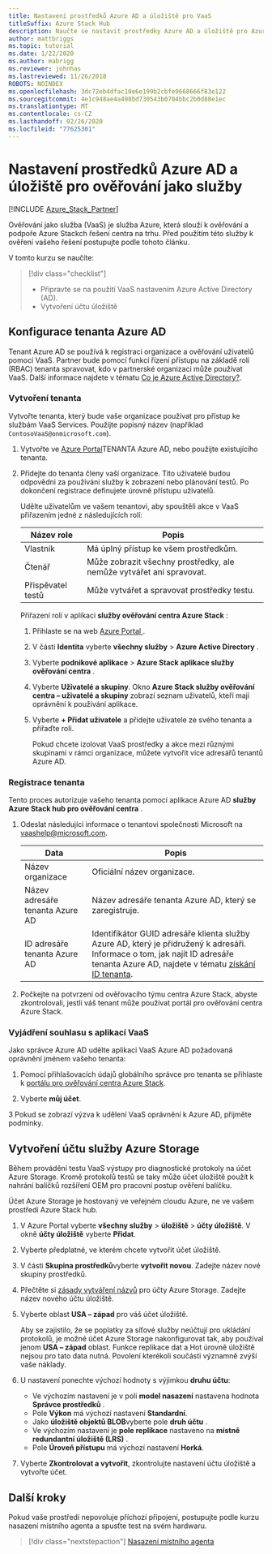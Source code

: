 ```yaml
---
title: Nastavení prostředků Azure AD a úložiště pro VaaS
titleSuffix: Azure Stack Hub
description: Naučte se nastavit prostředky Azure AD a úložiště pro Azure Stack ověřování pomocí centra jako služby.
author: mattbriggs
ms.topic: tutorial
ms.date: 1/22/2020
ms.author: mabrigg
ms.reviewer: johnhas
ms.lastreviewed: 11/26/2018
ROBOTS: NOINDEX
ms.openlocfilehash: 3dc72eb4dfac10e6e199b2cbfe9668666f83e122
ms.sourcegitcommit: 4e1c948ae4a498bd730543b0704bbc2b0d88e1ec
ms.translationtype: MT
ms.contentlocale: cs-CZ
ms.lasthandoff: 02/26/2020
ms.locfileid: "77625301"
---
```

# <a name="set-up-azure-ad-and-storage-resources-for-validation-as-a-service"></a>Nastavení prostředků Azure AD a úložiště pro ověřování jako služby

[!INCLUDE [Azure_Stack_Partner](./includes/azure-stack-partner-appliesto.md)]

Ověřování jako služba (VaaS) je služba Azure, která slouží k ověřování a podpoře Azure Stackch řešení centra na trhu. Před použitím této služby k ověření vašeho řešení postupujte podle tohoto článku.

V tomto kurzu se naučíte:

> [!div class="checklist"]
> * Připravte se na použití VaaS nastavením Azure Active Directory (AD).
> * Vytvoření účtu úložiště

## <a name="configure-an-azure-ad-tenant"></a>Konfigurace tenanta Azure AD

Tenant Azure AD se používá k registraci organizace a ověřování uživatelů pomocí VaaS. Partner bude pomocí funkcí řízení přístupu na základě rolí (RBAC) tenanta spravovat, kdo v partnerské organizaci může používat VaaS. Další informace najdete v tématu [Co je Azure Active Directory?](https://docs.microsoft.com/azure/active-directory/fundamentals/active-directory-whatis).

### <a name="create-a-tenant"></a>Vytvoření tenanta

Vytvořte tenanta, který bude vaše organizace používat pro přístup ke službám VaaS Services. Použijte popisný název (například `ContosoVaaS@onmicrosoft.com`).

1. Vytvořte ve [Azure Portal](https://portal.azure.com)TENANTA Azure AD, nebo použijte existujícího tenanta. <!-- For instructions on creating new Azure AD tenants, see [Get started with Azure AD](https://docs.microsoft.com/azure/active-directory/get-started-azure-ad). -->

2. Přidejte do tenanta členy vaší organizace. Tito uživatelé budou odpovědni za používání služby k zobrazení nebo plánování testů. Po dokončení registrace definujete úrovně přístupu uživatelů.

    Udělte uživatelům ve vašem tenantovi, aby spouštěli akce v VaaS přiřazením jedné z následujících rolí:

    | Název role | Popis |
    |---------------------|------------------------------------------|
    | Vlastník | Má úplný přístup ke všem prostředkům. |
    | Čtenář | Může zobrazit všechny prostředky, ale nemůže vytvářet ani spravovat. |
    | Přispěvatel testů | Může vytvářet a spravovat prostředky testu. |

    Přiřazení rolí v aplikaci **služby ověřování centra Azure Stack** :

   1. Přihlaste se na web [Azure Portal ](https://portal.azure.com).
   2. V části **Identita** vyberte **všechny služby** > **Azure Active Directory** .
   3. Vyberte **podnikové aplikace** > **Azure Stack aplikace služby ověřování centra** .
   4. Vyberte **Uživatelé a skupiny**. Okno **Azure Stack služby ověřování centra – uživatelé a skupiny** zobrazí seznam uživatelů, kteří mají oprávnění k používání aplikace.
   5. Vyberte **+ Přidat uživatele** a přidejte uživatele ze svého tenanta a přiřaďte roli.

      Pokud chcete izolovat VaaS prostředky a akce mezi různými skupinami v rámci organizace, můžete vytvořit více adresářů tenantů Azure AD.

### <a name="register-your-tenant"></a>Registrace tenanta

Tento proces autorizuje vašeho tenanta pomocí aplikace Azure AD **služby Azure Stack hub pro ověřování centra** .

1. Odeslat následující informace o tenantovi společnosti Microsoft na [vaashelp@microsoft.com](mailto:vaashelp@microsoft.com).

    | Data | Popis |
    |--------------------------------|---------------------------------------------------------------------------------------------|
    | Název organizace | Oficiální název organizace. |
    | Název adresáře tenanta Azure AD | Název adresáře tenanta Azure AD, který se zaregistruje. |
    | ID adresáře tenanta Azure AD | Identifikátor GUID adresáře klienta služby Azure AD, který je přidružený k adresáři. Informace o tom, jak najít ID adresáře tenanta Azure AD, najdete v tématu [získání ID tenanta](https://docs.microsoft.com/azure/azure-resource-manager/resource-group-create-service-principal-portal#get-values-for-signing-in). |

2. Počkejte na potvrzení od ověřovacího týmu centra Azure Stack, abyste zkontrolovali, jestli váš tenant může používat portál pro ověřování centra Azure Stack.

### <a name="consent-to-the-vaas-app"></a>Vyjádření souhlasu s aplikací VaaS

Jako správce Azure AD udělte aplikaci VaaS Azure AD požadovaná oprávnění jménem vašeho tenanta:

1. Pomocí přihlašovacích údajů globálního správce pro tenanta se přihlaste k [portálu pro ověřování centra Azure Stack](https://azurestackvalidation.com/).

2. Vyberte **můj účet**.

3 Pokud se zobrazí výzva k udělení VaaS oprávnění k Azure AD, přijměte podmínky.

## <a name="create-an-azure-storage-account"></a>Vytvoření účtu služby Azure Storage

Během provádění testu VaaS výstupy pro diagnostické protokoly na účet Azure Storage. Kromě protokolů testů se taky může účet úložiště použít k nahrání balíčků rozšíření OEM pro pracovní postup ověření balíčku.

Účet Azure Storage je hostovaný ve veřejném cloudu Azure, ne ve vašem prostředí Azure Stack hub.

1. V Azure Portal vyberte **všechny služby** > **úložiště** > **účty úložiště**. V okně **účty úložiště** vyberte **Přidat**.

2. Vyberte předplatné, ve kterém chcete vytvořit účet úložiště.

3. V části **Skupina prostředků**vyberte **vytvořit novou**. Zadejte název nové skupiny prostředků.

4. Přečtěte si [zásady vytváření názvů](/azure/cloud-adoption-framework/ready/azure-best-practices/naming-and-tagging#storage) pro účty Azure Storage. Zadejte název nového účtu úložiště.

5. Vyberte oblast **USA – západ** pro váš účet úložiště.

    Aby se zajistilo, že se poplatky za síťové služby neúčtují pro ukládání protokolů, je možné účet Azure Storage nakonfigurovat tak, aby používal jenom **USA – západ** oblast. Funkce replikace dat a Hot úrovně úložiště nejsou pro tato data nutná. Povolení kterékoli součásti významně zvýší vaše náklady.

6. U nastavení ponechte výchozí hodnoty s výjimkou **druhu účtu**:

    - Ve výchozím nastavení je v poli **model nasazení** nastavena hodnota **Správce prostředků** .
    - Pole **Výkon** má výchozí nastavení **Standardní**.
    - Jako **úložiště objektů BLOB**vyberte pole **druh účtu** .
    - Ve výchozím nastavení je **pole replikace** nastaveno na **místně redundantní úložiště (LRS)** .
    - Pole **Úroveň přístupu** má výchozí nastavení **Horká**.

7. Vyberte **Zkontrolovat a vytvořit**, zkontrolujte nastavení účtu úložiště a vytvořte účet.

## <a name="next-steps"></a>Další kroky

Pokud vaše prostředí nepovoluje příchozí připojení, postupujte podle kurzu nasazení místního agenta a spusťte test na svém hardwaru.

> [!div class="nextstepaction"]
> [Nasazení místního agenta](azure-stack-vaas-local-agent.md)
